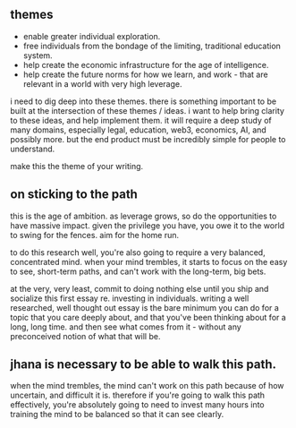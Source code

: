 ## themes
- enable greater individual exploration.
- free individuals from the bondage of the limiting, traditional education system.
- help create the economic infrastructure for the age of intelligence.
- help create the future norms for how we learn, and work - that are relevant in a world with very high leverage.

i need to dig deep into these themes. there is something important to be built at the intersection of these themes / ideas. i want to help bring clarity to these ideas, and help implement them. it will require a deep study of many domains, especially legal, education, web3, economics, AI, and possibly more. but the end product must be incredibly simple for people to understand.

make this the theme of your writing.
## on sticking to the path
this is the age of ambition. as leverage grows, so do the opportunities to have massive impact. given the privilege you have, you owe it to the world to swing for the fences. aim for the home run.

to do this research well, you're also going to require a very balanced, concentrated mind. when your mind trembles, it starts to focus on the easy to see, short-term paths, and can't work with the long-term, big bets.

at the very, very least, commit to doing nothing else until you ship and socialize this first essay re. investing in individuals. writing a well researched, well thought out essay is the bare minimum you can do for a topic that you care deeply about, and that you've been thinking about for a long, long time. and then see what comes from it - without any preconceived notion of what that will be.
## jhana is necessary to be able to walk this path.
when the mind trembles, the mind can't work on this path because of how uncertain, and difficult it is. therefore if you're going to walk this path effectively, you're absolutely going to need to invest many hours into training the mind to be balanced so that it can see clearly.


